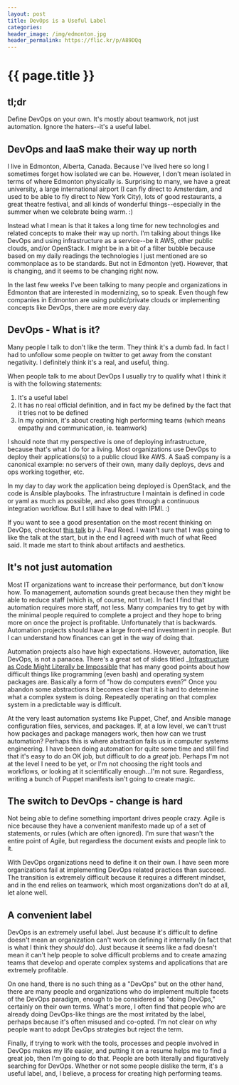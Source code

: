 ```yaml
---
layout: post
title: DevOps is a Useful Label
categories:
header_image: /img/edmonton.jpg
header_permalink: https://flic.kr/p/A89DQq
---
```


# {{ page.title }}

## tl;dr

Define DevOps on your own. It's mostly about teamwork, not just automation. Ignore the haters--it's a useful label.

## DevOps and IaaS make their way up north

I live in Edmonton, Alberta, Canada. Because I've lived here so long I sometimes forget how isolated we can be. However, I don't mean isolated in terms of where Edmonton physically is. Surprising to many, we have a great university, a large international airport (I can fly direct to Amsterdam, and used to be able to fly direct to New York City), lots of good restaurants, a great theatre festival, and all kinds of wonderful things--especially in the summer when we celebrate being warm. :)

Instead what I mean is that it takes a long time for new technologies and related concepts to make their way up north. I'm talking about things like DevOps and using infrastructure as a service--be it AWS, other public clouds, and/or OpenStack. I might be in a bit of a filter bubble because based on my daily readings the technologies I just mentioned are so commonplace as to be standards. But not in Edmonton (yet). However, that is changing, and it seems to be changing right now.

In the last few weeks I've been talking to many people and organizations in Edmonton that are interested in modernizing, so to speak. Even though few companies in Edmonton are using public/private clouds or implementing concepts like DevOps, there are more every day.

## DevOps - What is it?

Many people I talk to don't like the term. They think it's a dumb fad. In fact I had to unfollow some people on twitter to get away from the constant negativity. I definitely think it's a real, and useful, thing. 

When people talk to me about DevOps I usually try to qualify what I think it is with the following statements:

1) It's a useful label
2) It has no real official definition, and in fact my be defined by the fact that it tries not to be defined
3) In my opinion, it's about creating high performing teams (which means empathy and communication, ie. teamwork) 

I should note that my perspective is one of deploying infrastructure, because that's what I do for a living. Most organizations use DevOps to deploy their applications(s) to a public cloud like AWS. A SaaS company is a canonical example: no servers of their own, many daily deploys, devs and ops working together, etc.

In my day to day work the application being deployed is OpenStack, and the code is Ansible playbooks. The infrastructure I maintain is defined in code or yaml as much as possible, and also goes through a continuous integration workflow. But I still have to deal with IPMI. :)

If you want to see a good presentation on the most recent thinking on DevOps, checkout [this talk](https://jaxenter.com/tools-culture-and-aesthetics-the-art-of-devops-122535.html) by J. Paul Reed. I wasn't sure that I was going to like the talk at the start, but in the end I agreed with much of what Reed said. It made me start to think about artifacts and aesthetics.

## It's not just automation

Most IT organizations want to increase their performance, but don't know how. To management, automation sounds great because then they might be able to reduce staff (which is, of course, not true). In fact I find that automation requires more staff, not less. Many companies try to get by with the minimal people required to complete a project and they hope to bring more on once the project is profitable. Unfortunately that is backwards. Automation projects should have a large front-end investment in people. But I can understand how finances can get in the way of doing that.

Automation projects also have high expectations. However, automation, like DevOps, is not a panacea. There's a great set of slides titled _[Infrastructure as Code Might Literally be Impossible](http://www.slideshare.net/ice799/infrastructure-as-code-might-be-literally-impossible_) that has many good points about how difficult things like programming (even bash) and operating system packages are. Basically a form of "how do computers even?" Once you abandon some abstractions it becomes clear that it is hard to determine what a complex system is doing. Repeatedly operating on that complex system in a predictable way is difficult.

At the very least automation systems like Puppet, Chef, and Ansible manage configuration files, services, and packages. If, at a low level, we can't trust how packages and package managers work, then how can we trust automation? Perhaps this is where abstraction fails us in computer systems engineering. I have been doing automation for quite some time and still find that it's easy to do an OK job, but difficult to do a _great_ job. Perhaps I'm not at the level I need to be yet, or I'm not choosing the right tools and workflows, or looking at it scientifically enough...I'm not sure. Regardless, writing a bunch of Puppet manifests isn't going to create magic.

## The switch to DevOps - change is hard

Not being able to define something important drives people crazy. Agile is nice because they have a convenient manifesto made up of a set of statements, or rules (which are often ignored). I'm sure that wasn't the entire point of Agile, but regardless the document exists and people link to it. 

With DevOps organizations need to define it on their own. I have seen more organizations fail at implementing DevOps related practices than succeed. The transition is extremely difficult because it requires a different mindset, and in the end relies on teamwork, which most organizations don't do at all, let alone well.

## A convenient label 

DevOps is an extremely useful label. Just because it's difficult to define doesn't mean an organization can't work on defining it internally (in fact that is what I think they *should* do). Just because it seems like a fad doesn't mean it can't help people to solve difficult problems and to create amazing teams that develop and operate complex systems and applications that are extremely profitable.

On one hand, there is no such thing as a "DevOps" but on the other hand, there are many people and organizations who do implement multiple facets of the DevOps paradigm, enough to be considered as "doing DevOps," certainly on their own terms. What's more, I often find that people who are already doing DevOps-like things are the most irritated by the label, perhaps because it's often misused and co-opted. I'm not clear on why people want to adopt DevOps strategies but reject the term.

Finally, if trying to work with the tools, processes and people involved in DevOps makes my life easier, and putting it on a resume helps me to find a great job, then I'm going to do that. People are both literally and figuratively searching for DevOps. Whether or not some people dislike the term, it's a useful label, and, I believe, a process for creating high performing teams.
